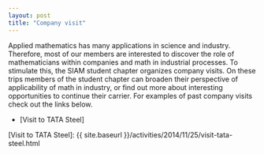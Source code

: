 ```yaml
---
layout: post
title: "Company visit"
---
```


Applied mathematics has many applications in science and industry. Therefore, most of our members
are interested to discover the role of mathematicians within companies and math in industrial processes. 
To stimulate this, the SIAM student chapter organizes company visits. On these trips members of the 
student chapter can broaden their perspective of applicability of math in industry, or find out more 
about interesting opportunities to continue their carrier. For examples of past company visits check 
out the links below.

* [Visit to TATA Steel]

[Visit to TATA Steel]: {{ site.baseurl }}/activities/2014/11/25/visit-tata-steel.html

